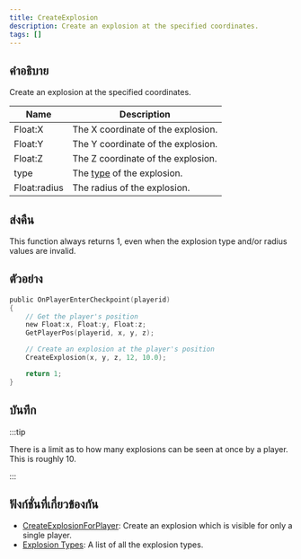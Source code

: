 ```yaml
---
title: CreateExplosion
description: Create an explosion at the specified coordinates.
tags: []
---
```


## คำอธิบาย

Create an explosion at the specified coordinates.

| Name         | Description                                              |
| ------------ | -------------------------------------------------------- |
| Float:X      | The X coordinate of the explosion.                       |
| Float:Y      | The Y coordinate of the explosion.                       |
| Float:Z      | The Z coordinate of the explosion.                       |
| type         | The [type](../resources/explosionlist) of the explosion. |
| Float:radius | The radius of the explosion.                             |

## ส่งคืน

This function always returns 1, even when the explosion type and/or radius values are invalid.

## ตัวอย่าง

```c
public OnPlayerEnterCheckpoint(playerid)
{
    // Get the player's position
    new Float:x, Float:y, Float:z;
    GetPlayerPos(playerid, x, y, z);

    // Create an explosion at the player's position
    CreateExplosion(x, y, z, 12, 10.0);

    return 1;
}
```

## บันทึก

:::tip

There is a limit as to how many explosions can be seen at once by a player. This is roughly 10.

:::

## ฟังก์ชั่นที่เกี่ยวข้องกัน

- [CreateExplosionForPlayer](CreateExplosionForPlayer.md): Create an explosion which is visible for only a single player.
- [Explosion Types](../resources/explosionlist): A list of all the explosion types.
